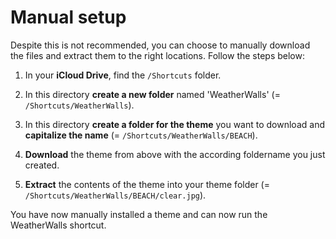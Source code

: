 # Manual setup

Despite this is not recommended, you can choose to manually download the files and extract them to the right locations. Follow the steps below:

1. In your **iCloud Drive**, find the `/Shortcuts` folder.

2. In this directory **create a new folder** named 'WeatherWalls' (= `/Shortcuts/WeatherWalls`). 

3. In this directory **create a folder for the theme** you want to download and **capitalize the name** (= `/Shortcuts/WeatherWalls/BEACH`).

4. **Download** the theme from above with the according foldername you just created.

5. **Extract** the contents of the theme into your theme folder (= `/Shortcuts/WeatherWalls/BEACH/clear.jpg`).


You have now manually installed a theme and can now run the WeatherWalls shortcut.
